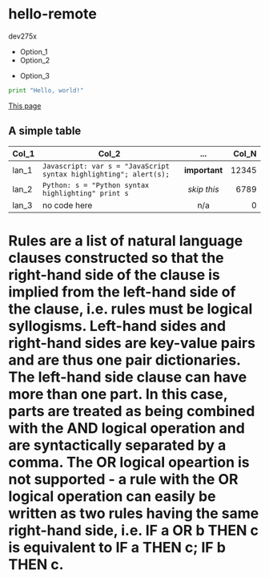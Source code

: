 # hello-remote
dev275x

* Option_1
* Option_2
- Option_3

```python
print "Hello, world!"
```

[This page](https://github.com/andrewha/hello-remote/blob/master/README.md)

A simple table
---

| Col_1 | Col_2 | ... | Col_N |
| --- | --- | :---: | ---: |
| lan_1 | `Javascript: var s = "JavaScript syntax highlighting"; alert(s);` | **important** | 12345 |
| lan_2 | `Python: s = "Python syntax highlighting" print s` | _skip this_ | 6789 |
| lan_3 | no code here | n/a | 0 |

# Rules are a list of natural language clauses constructed so that the right-hand side of the clause is implied from the left-hand side of the clause, i.e. rules must be logical syllogisms. Left-hand sides and right-hand sides are key-value pairs and are thus one pair dictionaries. The left-hand side clause can have more than one part. In this case, parts are treated as being combined with the AND logical operation and are syntactically separated by a comma. The OR logical opeartion is not supported - a rule with the OR logical operation can easily be written as two rules having the same right-hand side, i.e. IF a OR b THEN c is equivalent to IF a THEN c; IF b THEN c. 
